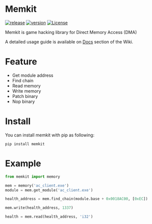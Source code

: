# Memkit
[![release](https://img.shields.io/github/release/0x01code/memkit.svg)](https://github.com/0x01code/MemKit/releases)
[![version](https://img.shields.io/pypi/v/memkit.svg)](https://pypi.org/project/memkit)
[![License](https://img.shields.io/github/license/mashape/apistatus.svg)](https://pypi.org/project/memkit)


Memkit is game hacking library for Direct Memory Access (DMA) 

A detailed usage guide is available on [Docs](https://github.com/0x01code/MemKit/wiki) section of the Wiki.

# Feature
- Get module address
- Find chain
- Read memory
- Write memory
- Patch binary
- Nop binary

# Install
You can install memkit with pip as following:
```
pip install memkit
```

# Example
```python
from memkit import memory

mem = memory('ac_client.exe')
module = mem.get_module('ac_client.exe')

health_address = mem.find_chain(module.base + 0x0018AC00, [0xEC])

mem.write(health_address, 1337)

health = mem.read(health_address, 'i32')
```
